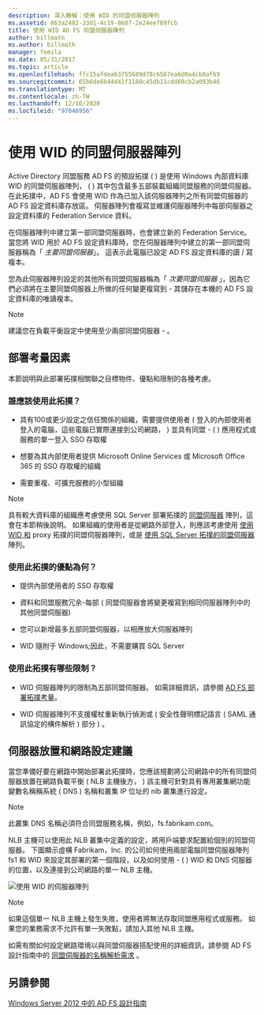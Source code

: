 ```yaml
---
description: 深入瞭解：使用 WID 的同盟伺服器陣列
ms.assetid: 663a2482-33d1-4c19-8607-2e24eef89fcb
title: 使用 WID AD FS 同盟伺服器陣列
author: billmath
ms.author: billmath
manager: femila
ms.date: 05/31/2017
ms.topic: article
ms.openlocfilehash: ffc15afdea63755689d78c6567ea6d0a4cb8af69
ms.sourcegitcommit: 65b6de6b44d41f1180c45db11cdd60cb2a093b46
ms.translationtype: MT
ms.contentlocale: zh-TW
ms.lasthandoff: 12/10/2020
ms.locfileid: "97046956"
---
```

# <a name="federation-server-farm-using-wid"></a>使用 WID 的同盟伺服器陣列

Active Directory 同盟服務 AD FS 的預設拓撲 \( \) 是使用 Windows 內部資料庫 WID 的同盟伺服器陣列， \( \) 其中包含最多五部裝載組織同盟服務的同盟伺服器。 在此拓撲中，AD FS 會使用 WID 作為已加入該伺服器陣列之所有同盟伺服器的 AD FS 設定資料庫存放區。 伺服器陣列會複寫並維護伺服器陣列中每部伺服器之設定資料庫的 Federation Service 資料。

在伺服器陣列中建立第一部同盟伺服器時，也會建立新的 Federation Service。 當您將 WID 用於 AD FS 設定資料庫時，您在伺服器陣列中建立的第一部同盟伺服器稱為「 *主要同盟伺服器*」。 這表示此電腦已設定 AD FS 設定資料庫的讀 \/ 寫複本。

您為此伺服器陣列設定的其他所有同盟伺服器稱為「 *次要同盟伺服器* 」，因為它們必須將在主要同盟伺服器上所做的任何變更複寫到 \- 其儲存在本機的 AD FS 設定資料庫的唯讀複本。

> [!NOTE]
> 建議您在負載平衡設定中使用至少兩部同盟伺服器 \- 。

## <a name="deployment-considerations"></a>部署考量因素
本節說明與此部署拓撲相關聯之目標物件、優點和限制的各種考慮。

### <a name="who-should-use-this-topology"></a>誰應該使用此拓撲？

-   具有100或更少設定之信任關係的組織，需要提供使用者 \( 登入的內部使用者登入的電腦，這些電腦已實際連接到公司網路， \) 並具有同盟 \- \( \) 應用程式或服務的單一登入 SSO 存取權

-   想要為其內部使用者提供 Microsoft Online Services 或 Microsoft Office 365 的 SSO 存取權的組織

-   需要重複、可擴充服務的小型組織

> [!NOTE]
> 具有較大資料庫的組織應考慮使用 SQL Server 部署拓撲的 [同盟伺服器](Federation-Server-Farm-Using-SQL-Server.md) 陣列，這會在本節稍後說明。 如果組織的使用者是從網路外部登入，則應該考慮使用 [使用 WID 和](Federation-Server-Farm-Using-WID-and-Proxies.md) proxy 拓撲的同盟伺服器陣列，或是 [使用 SQL Server 拓撲的同盟伺服器](Federation-Server-Farm-Using-SQL-Server.md) 陣列。

### <a name="what-are-the-benefits-of-using-this-topology"></a>使用此拓撲的優點為何？

-   提供內部使用者的 SSO 存取權

-   資料和同盟服務冗余-每部 \( 同盟伺服器會將變更複寫到相同伺服器陣列中的其他同盟伺服器\)

-   您可以新增最多五部同盟伺服器，以相應放大伺服器陣列

-   WID 隨附于 Windows;因此，不需要購買 SQL Server

### <a name="what-are-the-limitations-of-using-this-topology"></a>使用此拓撲有哪些限制？

-   WID 伺服器陣列的限制為五部同盟伺服器。 如需詳細資訊，請參閱 [AD FS 部署拓撲考量](AD-FS-Deployment-Topology-Considerations.md)。

-   WID 伺服器陣列不支援權杖重新執行偵測或 \( 安全性聲明標記語言 \( SAML 通訊協定的構件解析 \) 部分 \) 。

## <a name="server-placement-and-network-layout-recommendations"></a>伺服器放置和網路設定建議
當您準備好要在網路中開始部署此拓撲時，您應該規劃將公司網路中的所有同盟伺服器放置在網路負載平衡 \( NLB 主機後方， \) 該主機可針對具有專用叢集網功能變數名稱稱系統 \( DNS \) 名稱和叢集 IP 位址的 nlb 叢集進行設定。

> [!NOTE]
> 此叢集 DNS 名稱必須符合同盟服務名稱，例如，fs.fabrikam.com。

NLB 主機可以使用此 NLB 叢集中定義的設定，將用戶端要求配置給個別的同盟伺服器。 下圖顯示虛構 Fabrikam，Inc. 的公司如何使用兩部電腦同盟伺服器陣列 fs1 和 WID 來設定其部署的第一個階段，以及如何使用 \- \( \) WID 和 DNS 伺服器的位置，以及連接到公司網路的單一 NLB 主機。

![使用 WID 的伺服器陣列](media/FarmWID.gif)

> [!NOTE]
> 如果這個單一 NLB 主機上發生失敗，使用者將無法存取同盟應用程式或服務。 如果您的業務需求不允許有單一失敗點，請加入其他 NLB 主機。

如需有關如何設定網路環境以與同盟伺服器搭配使用的詳細資訊，請參閱 AD FS 設計指南中的 [同盟伺服器的名稱解析需求](Name-Resolution-Requirements-for-Federation-Servers.md) 。

## <a name="see-also"></a>另請參閱
[Windows Server 2012 中的 AD FS 設計指南](AD-FS-Design-Guide-in-Windows-Server-2012.md)
